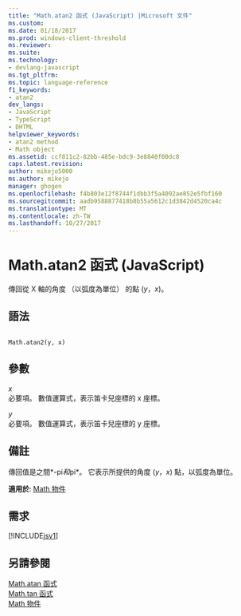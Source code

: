 ```yaml
---
title: "Math.atan2 函式 (JavaScript) |Microsoft 文件"
ms.custom: 
ms.date: 01/18/2017
ms.prod: windows-client-threshold
ms.reviewer: 
ms.suite: 
ms.technology:
- devlang-javascript
ms.tgt_pltfrm: 
ms.topic: language-reference
f1_keywords:
- atan2
dev_langs:
- JavaScript
- TypeScript
- DHTML
helpviewer_keywords:
- atan2 method
- Math object
ms.assetid: ccf811c2-82bb-485e-bdc9-3e8840f00dc8
caps.latest.revision: 
author: mikejo5000
ms.author: mikejo
manager: ghogen
ms.openlocfilehash: f4b803e12f8744f1dbb3f5a4092ae852e5fbf160
ms.sourcegitcommit: aadb9588877418b8b55a5612c1d3842d4520ca4c
ms.translationtype: MT
ms.contentlocale: zh-TW
ms.lasthandoff: 10/27/2017
---
```

# <a name="mathatan2-function-javascript"></a>Math.atan2 函式 (JavaScript)
傳回從 X 軸的角度 （以弧度為單位） 的點 (*y*，*x*)。  
  
## <a name="syntax"></a>語法  
  
```  
  
Math.atan2(y, x)  
```  
  
## <a name="parameters"></a>參數  
 *x*  
 必要項。 數值運算式，表示笛卡兒座標的 x 座標。  
  
 *y*  
 必要項。 數值運算式，表示笛卡兒座標的 y 座標。  
  
## <a name="remarks"></a>備註  
 傳回值是之間*-pi*和*pi*。 它表示所提供的角度 (*y*，*x*) 點，以弧度為單位。  
  
 **適用於**: [Math 物件](../../javascript/reference/math-object-javascript.md)  
  
## <a name="requirements"></a>需求  
 [!INCLUDE[jsv1](../../javascript/misc/includes/jsv1-md.md)]  
  
## <a name="see-also"></a>另請參閱  
 [Math.atan 函式](../../javascript/reference/math-atan-function-javascript.md)   
 [Math.tan 函式](../../javascript/reference/math-tan-function-javascript.md)   
 [Math 物件](../../javascript/reference/math-object-javascript.md)